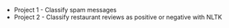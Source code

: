 - Project 1 - Classify spam messages
- Project 2 - Classify restaurant reviews as positive or negative with NLTK
